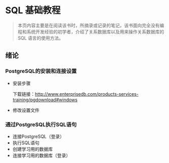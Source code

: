 # SQL 基础教程

> 本页内容主要是在阅读该书时，所摘录或记录的笔记，该书面向完全没有编程和系统开发经验的初学者，介绍了关系数据库以及用来操作关系数据库的 SQL 语言的使用方法。 


## 绪论

### PostgreSQL的安装和连接设置

+ 安装步骤

  下载链接：http://www.enterprisedb.com/products-services-training/pgdownload#windows  

+ 修改设置文件

  

### 通过PostgreSQL执行SQL语句

+ 连接PostgreSQL（登录）
+ 执行SQL语句
+ 创建学习用的数据库
+ 连接学习用的数据库（登录）  